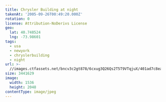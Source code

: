```yaml
---
title: Chrysler Building at night
takenAt: '2005-09-26T00:49:20.000Z'
rotation: 0
license: Attribution-NoDerivs License
geo:
  lat: 40.748524
  lng: -73.98601
tags:
  - usa
  - newyork
  - chryslerbuilding
  - night
url: >-
  //images.ctfassets.net/bncv3c2gt878/6cxug3Q26Qs2T5T9VTqjuX/401ad7c8eace7bb0f98d7c305d4ea6d4/chrysler-building-at-night_4324846659_o
size: 3441629
image:
  width: 1536
  height: 2048
contentType: image/jpeg
---
```


